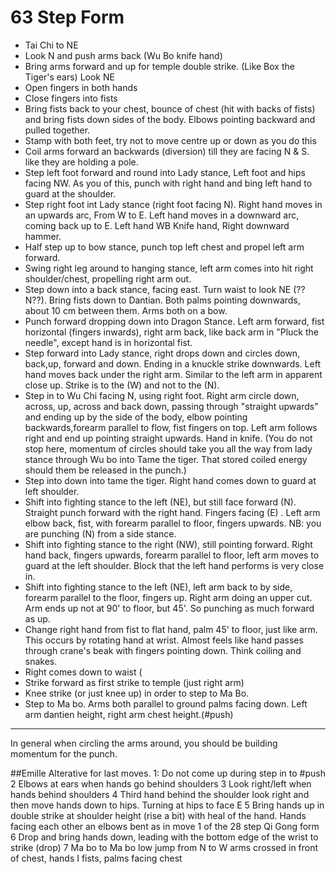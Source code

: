 # 63 Step Form
- Tai Chi to NE
- Look N and push arms back (Wu Bo knife hand)
- Bring arms forward and up for temple double strike. (Like Box the Tiger's ears) Look NE
- Open fingers in both hands
- Close fingers into fists
- Bring fists back to your chest, bounce of chest (hit with backs of fists) and bring fists down sides of the body. Elbows pointing backward and pulled together.
- Stamp with both feet, try not to move centre up or down as you do this
- Coil arms forward an backwards (diversion) till they are facing N & S. like they are holding a pole.
- Step left foot forward and round into Lady stance, Left foot and hips facing NW. As you of this, punch with right hand and bing left hand to guard at the shoulder.
- Step right foot int Lady stance (right foot facing N). Right hand moves in an upwards arc, From W to E. Left hand moves in a downward arc, coming back up to E. Left hand WB Knife hand, Right downward hammer.
- Half step up to bow stance, punch top left chest and propel left arm forward.
- Swing right leg around to hanging stance, left arm comes into hit right shoulder/chest, propelling right arm out.
- Step down into a back stance, facing east. Turn waist to look NE (??N??). Bring fists down to Dantian. Both palms pointing downwards, about 10 cm between them. Arms both on a bow.
- Punch forward dropping down into Dragon Stance. Left arm forward, fist horizontal (fingers inwards), right arm back, like back arm in "Pluck the needle", except hand is in horizontal fist.
- Step forward into Lady stance, right drops down and circles down, back,up, forward and down. Ending in a knuckle strike downwards.  Left hand moves back under the right arm. Similar to the left arm in apparent close up. Strike is to the (W) and not to the (N).
- Step in to Wu Chi facing N, using right foot. Right arm circle down, across, up, across and back down, passing through "straight upwards" and ending up by the side of the body, elbow pointing backwards,forearm parallel to flow, fist fingers on top. Left arm follows right and end up pointing straight  upwards.  Hand in knife.  (You do not stop here,  momentum of circles should take you all the way from lady stance through Wu bo into Tame the tiger.  That stored coiled energy should them be released in the punch.)
- Step into down into tame the tiger. Right hand comes down to guard at left shoulder.
- Shift into fighting stance to the left (NE), but still face forward (N). Straight punch forward with the right hand. Fingers facing (E) .  Left arm elbow back, fist, with forearm parallel to floor, fingers upwards. NB: you are punching (N)  from a side stance.
- Shift into fighting stance to the right (NW), still pointing forward. Right hand back, fingers upwards, forearm parallel to floor, left arm moves to guard at the left shoulder. Block that the left hand performs is very close in.
- Shift into fighting stance to the left (NE), left arm back to by side, forearm parallel to the floor, fingers up. Right arm doing an upper cut. Arm ends up not at 90' to floor, but 45'. So punching as much forward as up.
- Change right hand from fist to flat hand, palm 45' to floor, just like arm. This occurs by rotating hand at wrist.  Almost feels like hand passes through crane's beak with fingers pointing down. Think coiling and snakes.
- Right comes down to waist (
- Strike forward as first strike to temple (just right arm)
- Knee strike (or just knee up)  in order to step to Ma Bo.
- Step to Ma  bo.  Arms both parallel to ground palms facing down.  Left arm dantien height,  right arm chest height.(#push) 

---
In general when circling the arms around,  you should be building momentum for the punch.

##Emille
Alterative for last moves. 
1: Do not come up during step in to #push
2 Elbows at ears when hands go behind shoulders
3 Look right/left when hands behind shoulders
4 Third hand behind the shoulder look right and then move hands down to hips.  Turning at hips to face E
5 Bring hands up in double strike at shoulder height (rise a bit) with heal of the hand.  Hands facing each other an elbows bent as in move 1 of the 28 step Qi Gong form
6 Drop and bring hands down, leading with the bottom edge of the wrist to strike (drop) 
7 Ma bo to Ma bo low jump from N to W arms crossed in front of chest, hands I  fists, palms facing chest 


